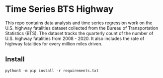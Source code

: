 # Time Series BTS Highway  
  
This repo contains data analysis and time series regression work on the U.S. highway fatalities dataset collected from the Bureau of Transportation Statistics (BTS). The dataset tracks the quarterly count of the number of U.S. highway fatalities from 2008 - 2020. It also includes the rate of highway fatalities for every million miles driven.   
  
## Install
`python3 -m pip install -r requirements.txt`
